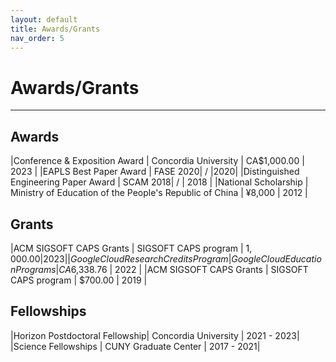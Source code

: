 ```yaml
---
layout: default
title: Awards/Grants
nav_order: 5
---
```


# Awards/Grants

----


## Awards

|Conference & Exposition Award | Concordia University | CA$1,000.00 | 2023 |
|EAPLS Best Paper Award | FASE 2020| / |2020|
|Distinguished Engineering Paper Award | SCAM 2018| / | 2018 | 
|National Scholarship | Ministry of Education of the People's Republic of China | ¥8,000   | 2012 | 

## Grants

|ACM SIGSOFT CAPS Grants | SIGSOFT CAPS program | $1,000.00 | 2023 | 
|Google Cloud Research Credits Program | Google Cloud Education Programs | CA$6,338.76 | 2022 |
|ACM SIGSOFT CAPS Grants | SIGSOFT CAPS program | $700.00 | 2019 | 


## Fellowships

|Horizon Postdoctoral Fellowship| Concordia University | 2021 - 2023|
|Science Fellowships |  CUNY Graduate Center | 2017 - 2021|
